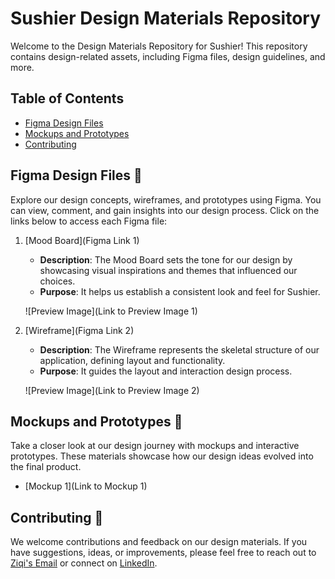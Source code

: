 # Sushier Design Materials Repository

Welcome to the Design Materials Repository for Sushier! This repository contains design-related assets, including Figma files, design guidelines, and more.

## Table of Contents

- [Figma Design Files](#figma-design-files-art)
- [Mockups and Prototypes](#mockups-and-prototypes-rocket)
- [Contributing](#contributing-handshake)

## Figma Design Files :art:

Explore our design concepts, wireframes, and prototypes using Figma. You can view, comment, and gain insights into our design process. Click on the links below to access each Figma file:

1. [Mood Board](Figma Link 1)
   - **Description**: The Mood Board sets the tone for our design by showcasing visual inspirations and themes that influenced our choices.
   - **Purpose**: It helps us establish a consistent look and feel for Sushier.

   ![Preview Image](Link to Preview Image 1)

2. [Wireframe](Figma Link 2)
   - **Description**: The Wireframe represents the skeletal structure of our application, defining layout and functionality.
   - **Purpose**: It guides the layout and interaction design process.

   ![Preview Image](Link to Preview Image 2)



## Mockups and Prototypes :rocket:

Take a closer look at our design journey with mockups and interactive prototypes. These materials showcase how our design ideas evolved into the final product.

- [Mockup 1](Link to Mockup 1)

## Contributing :handshake:

We welcome contributions and feedback on our design materials. If you have suggestions, ideas, or improvements, please feel free to reach out to [Ziqi's Email](mailto:zfang1207@gmail.com) or connect on [LinkedIn](https://linkedin.com/in/ziqi-fang).

